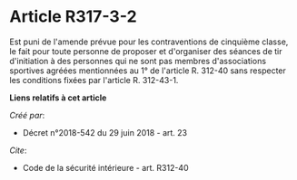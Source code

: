 # Article R317-3-2

Est puni de l'amende prévue pour les contraventions de cinquième classe, le fait pour toute personne de proposer et
d'organiser des séances de tir d'initiation à des personnes qui ne sont pas membres d'associations sportives agréées
mentionnées au 1° de l'article R. 312-40 sans respecter les conditions fixées par l'article R. 312-43-1.

**Liens relatifs à cet article**

_Créé par_:

  - Décret n°2018-542 du 29 juin 2018 - art. 23

_Cite_:

  - Code de la sécurité intérieure - art. R312-40
